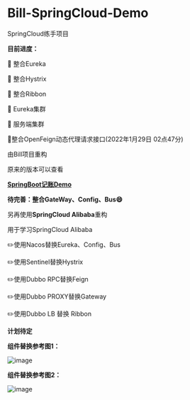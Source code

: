 # Bill-SpringCloud-Demo
SpringCloud练手项目

**目前进度：**

🚩 整合Eureka

🚩 整合Hystrix

🚩 整合Ribbon

🚩 Eureka集群

🚩 服务端集群

🚩整合OpenFeign动态代理请求接口(2022年1月29日 02点47分)



由Bill项目重构

原来的版本可以查看 

**[SpringBoot记账Demo](https://github.com/Aliang99/billProject)**

**待完善：整合GateWay、Config、Bus😄**

另再使用**SpringCloud Alibaba**重构

用于学习SpringCloud Alibaba

✏️使用Nacos替换Eureka、Config、Bus

✏️使用Sentinel替换Hystrix

✏️使用Dubbo RPC替换Feign

✏️使用Dubbo PROXY替换Gateway

✏️使用Dubbo LB 替换 Ribbon

**计划待定**

**组件替换参考图1：**

![image](https://user-images.githubusercontent.com/38972334/151257484-4daa6c34-f0dd-4233-bbd7-b58e6355ef13.png)

**组件替换参考图2：**

![image](https://user-images.githubusercontent.com/38972334/151257600-fbaa7e51-fa0d-4af9-8703-6dfb5d9e3730.png)

